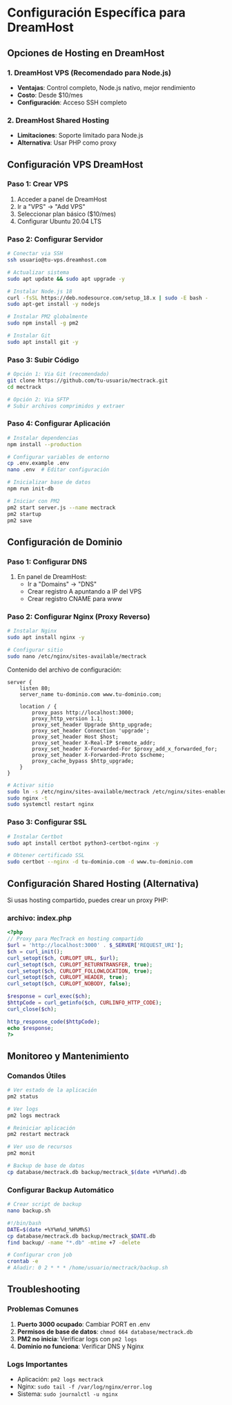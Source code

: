 # Configuración Específica para DreamHost

## Opciones de Hosting en DreamHost

### 1. DreamHost VPS (Recomendado para Node.js)
- **Ventajas**: Control completo, Node.js nativo, mejor rendimiento
- **Costo**: Desde $10/mes
- **Configuración**: Acceso SSH completo

### 2. DreamHost Shared Hosting
- **Limitaciones**: Soporte limitado para Node.js
- **Alternativa**: Usar PHP como proxy

## Configuración VPS DreamHost

### Paso 1: Crear VPS
1. Acceder a panel de DreamHost
2. Ir a "VPS" → "Add VPS"
3. Seleccionar plan básico ($10/mes)
4. Configurar Ubuntu 20.04 LTS

### Paso 2: Configurar Servidor
```bash
# Conectar via SSH
ssh usuario@tu-vps.dreamhost.com

# Actualizar sistema
sudo apt update && sudo apt upgrade -y

# Instalar Node.js 18
curl -fsSL https://deb.nodesource.com/setup_18.x | sudo -E bash -
sudo apt-get install -y nodejs

# Instalar PM2 globalmente
sudo npm install -g pm2

# Instalar Git
sudo apt install git -y
```

### Paso 3: Subir Código
```bash
# Opción 1: Via Git (recomendado)
git clone https://github.com/tu-usuario/mectrack.git
cd mectrack

# Opción 2: Via SFTP
# Subir archivos comprimidos y extraer
```

### Paso 4: Configurar Aplicación
```bash
# Instalar dependencias
npm install --production

# Configurar variables de entorno
cp .env.example .env
nano .env  # Editar configuración

# Inicializar base de datos
npm run init-db

# Iniciar con PM2
pm2 start server.js --name mectrack
pm2 startup
pm2 save
```

## Configuración de Dominio

### Paso 1: Configurar DNS
1. En panel de DreamHost:
   - Ir a "Domains" → "DNS"
   - Crear registro A apuntando a IP del VPS
   - Crear registro CNAME para www

### Paso 2: Configurar Nginx (Proxy Reverso)
```bash
# Instalar Nginx
sudo apt install nginx -y

# Configurar sitio
sudo nano /etc/nginx/sites-available/mectrack
```

Contenido del archivo de configuración:
```nginx
server {
    listen 80;
    server_name tu-dominio.com www.tu-dominio.com;

    location / {
        proxy_pass http://localhost:3000;
        proxy_http_version 1.1;
        proxy_set_header Upgrade $http_upgrade;
        proxy_set_header Connection 'upgrade';
        proxy_set_header Host $host;
        proxy_set_header X-Real-IP $remote_addr;
        proxy_set_header X-Forwarded-For $proxy_add_x_forwarded_for;
        proxy_set_header X-Forwarded-Proto $scheme;
        proxy_cache_bypass $http_upgrade;
    }
}
```

```bash
# Activar sitio
sudo ln -s /etc/nginx/sites-available/mectrack /etc/nginx/sites-enabled/
sudo nginx -t
sudo systemctl restart nginx
```

### Paso 3: Configurar SSL
```bash
# Instalar Certbot
sudo apt install certbot python3-certbot-nginx -y

# Obtener certificado SSL
sudo certbot --nginx -d tu-dominio.com -d www.tu-dominio.com
```

## Configuración Shared Hosting (Alternativa)

Si usas hosting compartido, puedes crear un proxy PHP:

### archivo: index.php
```php
<?php
// Proxy para MecTrack en hosting compartido
$url = 'http://localhost:3000' . $_SERVER['REQUEST_URI'];
$ch = curl_init();
curl_setopt($ch, CURLOPT_URL, $url);
curl_setopt($ch, CURLOPT_RETURNTRANSFER, true);
curl_setopt($ch, CURLOPT_FOLLOWLOCATION, true);
curl_setopt($ch, CURLOPT_HEADER, true);
curl_setopt($ch, CURLOPT_NOBODY, false);

$response = curl_exec($ch);
$httpCode = curl_getinfo($ch, CURLINFO_HTTP_CODE);
curl_close($ch);

http_response_code($httpCode);
echo $response;
?>
```

## Monitoreo y Mantenimiento

### Comandos Útiles
```bash
# Ver estado de la aplicación
pm2 status

# Ver logs
pm2 logs mectrack

# Reiniciar aplicación
pm2 restart mectrack

# Ver uso de recursos
pm2 monit

# Backup de base de datos
cp database/mectrack.db backup/mectrack_$(date +%Y%m%d).db
```

### Configurar Backup Automático
```bash
# Crear script de backup
nano backup.sh
```

```bash
#!/bin/bash
DATE=$(date +%Y%m%d_%H%M%S)
cp database/mectrack.db backup/mectrack_$DATE.db
find backup/ -name "*.db" -mtime +7 -delete
```

```bash
# Configurar cron job
crontab -e
# Añadir: 0 2 * * * /home/usuario/mectrack/backup.sh
```

## Troubleshooting

### Problemas Comunes
1. **Puerto 3000 ocupado**: Cambiar PORT en .env
2. **Permisos de base de datos**: `chmod 664 database/mectrack.db`
3. **PM2 no inicia**: Verificar logs con `pm2 logs`
4. **Dominio no funciona**: Verificar DNS y Nginx

### Logs Importantes
- Aplicación: `pm2 logs mectrack`
- Nginx: `sudo tail -f /var/log/nginx/error.log`
- Sistema: `sudo journalctl -u nginx`
